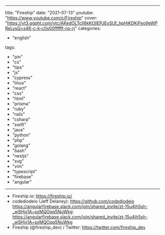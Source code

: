 ---
title: "Fireship"
date: "2021-07-13"
youtube: "https://www.youtube.com/c/Fireship"
cover: "https://yt3.ggpht.com/ytc/AKedOLTcIl6kKt3lEPJEySUf_hpHiKDKiFeo9eWPReLysQ=s48-c-k-c0x00ffffff-no-rj"
categories:
  - "english"

tags:
  - "pin"
  - "cs"
  - "tips"
  - "js"
  - "cypress"
  - "linux"
  - "react"
  - "css"
  - "html"
  - "prisma"
  - "ruby"
  - "rails"
  - "csharp"
  - "swift"
  - "java"
  - "python"
  - "php"
  - "golang"
  - "bash"
  - "nestjs"
  - "svg"
  - "vim"
  - "typescript"
  - "firebase"
  - "angular"
 ---


- Fireship.io: https://fireship.io/
- codediodeio (Jeff Delaney): https://github.com/codediodeio
https://angularfirebase.slack.com/join/shared_invite/zt-15u4ih5sh-_wSHjx1A~sxMQOqq5NuWkg: https://angularfirebase.slack.com/join/shared_invite/zt-15u4ih5sh-_wSHjx1A~sxMQOqq5NuWkg
- Fireship (@fireship_dev) / Twitter: https://twitter.com/fireship_dev
